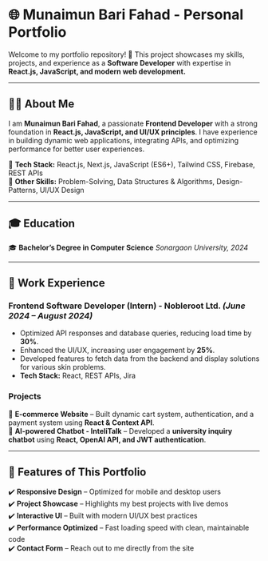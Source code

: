 # 🌐 Munaimun Bari Fahad - Personal Portfolio

Welcome to my portfolio repository! 🚀 This project showcases my skills, projects, and experience as a **Software Developer** with expertise in **React.js, JavaScript, and modern web development.**

---

## 🧑‍💻 About Me

I am **Munaimun Bari Fahad**, a passionate **Frontend Developer** with a strong foundation in **React.js, JavaScript, and UI/UX principles**. I have experience in building dynamic web applications, integrating APIs, and optimizing performance for better user experiences.

🔹 **Tech Stack:** React.js, Next.js, JavaScript (ES6+), Tailwind CSS, Firebase, REST APIs  
🔹 **Other Skills:** Problem-Solving, Data Structures & Algorithms, Design-Patterns, UI/UX Design

---

## 🎓 Education

🎓 **Bachelor’s Degree in Computer Science** _Sonargaon University, 2024_

---

## 💼 Work Experience

### **Frontend Software Developer (Intern) - Nobleroot Ltd.** _(June 2024 – August 2024)_

- Optimized API responses and database queries, reducing load time by **30%**.
- Enhanced the UI/UX, increasing user engagement by **25%**.
- Developed features to fetch data from the backend and display solutions for various skin problems.
- **Tech Stack:** React, REST APIs, Jira

### **Projects**

🚀 **E-commerce Website** – Built dynamic cart system, authentication, and a payment system using **React & Context API**.  
🤖 **AI-powered Chatbot - InteliTalk** – Developed a **university inquiry chatbot** using **React, OpenAI API, and JWT authentication**.

---

## 🎨 Features of This Portfolio

✔️ **Responsive Design** – Optimized for mobile and desktop users  
✔️ **Project Showcase** – Highlights my best projects with live demos  
✔️ **Interactive UI** – Built with modern UI/UX best practices  
✔️ **Performance Optimized** – Fast loading speed with clean, maintainable code  
✔️ **Contact Form** – Reach out to me directly from the site
